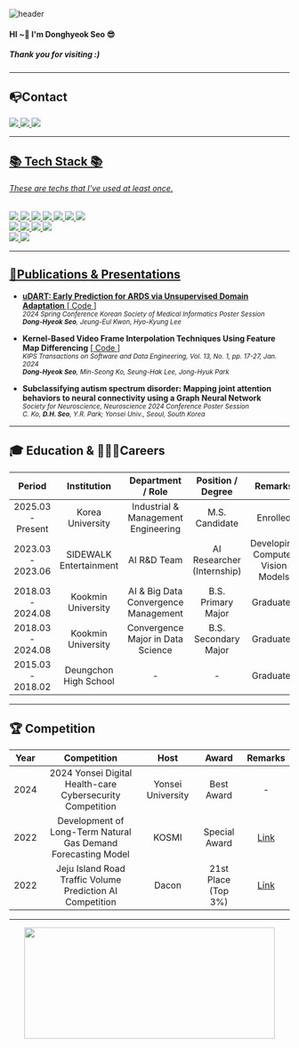 ![header](https://capsule-render.vercel.app/api?type=soft&color=003300&section=header&text=DongHyeok's%20GitHub!%20&fontColor=DAA520&animation=blink&desc=Welcome&descAlignY=85&fontSize=65&stroke=000000&strokeWidth=1)

#### HI ~👋 I'm Donghyeok Seo 😎
##### Thank you for visiting :)


***

## 📭Contact

</div>
	<a href="https://www.instagram.com/uyo__h/">
		<img src="https://img.shields.io/badge/Instagram-BA55D3?style=flat&logo=Instagram&logoColor=white" />
	</a>
	<a href="mailto:sdh1856@korea.ac.kr">
		<img src="https://img.shields.io/badge/sdh1856@korea.ac.kr-EA4335?style=bold&color=darkred&logo=Gmail&logoColor=white" />
	</a>
	<a href="mailto:hyeoks1856@gmail.com">
		<img src="https://img.shields.io/badge/hyeoks1856@gmail.com-EA4335?style=flat&logo=Gmail&logoColor=white" />
	<br>
</div>

***
##  📚 Tech Stack 📚

###### These are techs that I've used at least once.

<div>
	<img src="https://img.shields.io/badge/Python-3776AB?style=flat&logo=Python&logoColor=white" />
	<img src="https://img.shields.io/badge/Conda-44A833?style=flat&logo=Anaconda&logoColor=white" />
	<img src="https://img.shields.io/badge/Pytorch-EE4C2C?style=flat&logo=Pytorch&logoColor=white" />
	<img src="https://img.shields.io/badge/SQL-4479A1?style=flat&logo=MySQL&logoColor=white" />
	<img src="https://img.shields.io/badge/JavaScript-F7DF1E?style=flat&logo=JavaScript&logoColor=white" />
	<img src="https://img.shields.io/badge/Git-F05032?style=flat&logo=Git&logoColor=white" />
	<img src="https://img.shields.io/badge/GCP-4285F4?style=flat&logo=GoogleCloud&logoColor=white" />
	<br>
	<img src="https://img.shields.io/badge/Github-181717?style=flat&logo=Github&logoColor=white" />
	<img src="https://img.shields.io/badge/Notion-000000?style=flat&logo=Notion&logoColor=white" />
	<img src="https://img.shields.io/badge/Slack-4A154B?style=flat&logo=Slack&logoColor=white" />
	<img src="https://img.shields.io/badge/Teams-6264A7?style=flat&logo=MicroSoftTeams&logoColor=white" />
	<br>
	<img src="https://img.shields.io/badge/Widnows-0078D6?style=flat&logo=Windows&logoColor=white" />
	<img src="https://img.shields.io/badge/Mac-000000?style=flat&logo=macos&logoColor=white" />
</div>

***
## 📃Publications & Presentations

- **uDART: Early Prediction for ARDS via Unsupervised Domain Adaptation** [<a href="https://github.com/DongHyoek/uDART.git" target="_blank"> Code </a>] </br>
<sub> *2024 Spring Conference Korean Society of Medical Informatics Poster Session* </sub> </br>
<sub> ***Dong-Hyeok Seo**, Jeung-Eul Kwon, Hyo-Kyung Lee* </sub>

- **Kernel-Based Video Frame Interpolation Techniques Using Feature Map Differencing** [<a href="https://github.com/DongHyoek/SF-AdaCoF.git" target="_blank"> Code </a>] </br>
<sub> *KIPS Transactions on Software and Data Engineering, Vol. 13, No. 1, pp. 17-27, Jan. 2024* </sub> </br>
<sub>***Dong-Hyeok Seo**, Min-Seong Ko, Seung-Hak Lee, Jong-Hyuk Park*</sub>

- **Subclassifying autism spectrum disorder: Mapping joint attention behaviors to neural connectivity using a Graph Neural Network** </br>
<sub> *Society for Neuroscience, Neuroscience 2024 Conference Poster Session* </sub> </br>
<sub> *C. Ko, **D.H. Seo**, Y.R. Park; Yonsei Univ., Seoul, South Korea* </sub> </br>

***

## 🎓 Education & 🧑🏻‍💼Careers  

|Period|Institution|Department / Role|Position / Degree|Remarks|
|:------:|:-----------:|:-----:|:------:|:--------:|
| 2025.03 - Present | Korea University | Industrial & Management Engineering | M.S. Candidate | Enrolled |
| 2023.03 - 2023.06 | SIDEWALK Entertainment| AI R&D Team | AI Researcher (Internship) | Developing Computer Vision Models | 
| 2018.03 - 2024.08 | Kookmin University | AI & Big Data Convergence Management | B.S. Primary Major | Graduated |
| 2018.03 - 2024.08 | Kookmin University | Convergence Major in Data Science | B.S. Secondary Major | Graduated |
| 2015.03 - 2018.02 | Deungchon High School | - | - | Graduated |

***

## 🏆 Competition

|Year|Competition|Host|Award|Remarks|
|:----:|:----:|:----:|:----:|:----:|
|2024|2024 Yonsei Digital Health-care Cybersecurity Competition|Yonsei University|Best Award|-|
|2022|Development of Long-Term Natural Gas Demand Forecasting Model|KOSMI|Special Award|<a href="https://github.com/DongHyoek/Competition/tree/main/%EC%A0%9C4%ED%9A%8C%20_%EB%B9%85%EC%8A%A4%ED%83%80_%EC%9E%A5%EA%B8%B0_%EC%B2%9C%EC%97%B0%EA%B0%80%EC%8A%A4_%EC%88%98%EC%9A%94%EC%98%88%EC%B8%A1" target="_blank">Link</a>|
|2022|Jeju Island Road Traffic Volume Prediction AI Competition|Dacon|21st Place (Top 3%)|<a href="https://github.com/DongHyoek/Competition/tree/main/Dacon_%EC%A0%9C%EC%A3%BC%EA%B5%90%ED%86%B5%EB%9F%89_%EC%98%88%EC%B8%A1%EB%8C%80%ED%9A%8C" target="_blank">Link</a>|
***

 <p align="center">
   <img src='https://github-readme-stats.vercel.app/api?username=DongHyoek&theme=tokyonight' height='200' width='450'>
</p>

<!--
**DongHyoek/DongHyoek** is a ✨ _special_ ✨ repository because its `README.md` (this file) appears on your GitHub profile.

Here are some ideas to get you started:

- 🔭 I’m currently working on ...
- 🌱 I’m currently learning ...
- 👯 I’m looking to collaborate on ...
- 🤔 I’m looking for help with ...
- 💬 Ask me about ...
- 📫 How to reach me: ...
- 😄 Pronouns: ...
- ⚡ Fun fact: ...
-->
